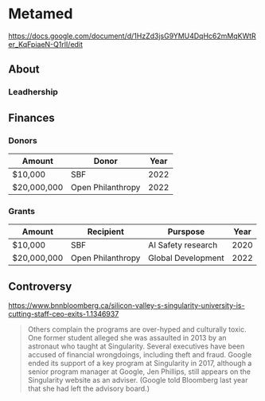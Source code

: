 # Metamed

https://docs.google.com/document/d/1HzZd3jsG9YMU4DqHc62mMqKWtRer_KqFpiaeN-Q1rlI/edit

## About


 
### Leadhership


## Finances

### Donors

| Amount        | Donor               | Year |
| ------------- | ------------------- | ---- |
| $10,000       | SBF                 | 2022 |
| $20,000,000   | Open Philanthropy   | 2022 |



### Grants

| Amount        | Recipient           | Purspose           | Year |
| ------------- | ------------------- | ------------------ | ---- |
| $10,000       | SBF                 | AI Safety research | 2020 |
| $20,000,000   | Open Philanthropy   | Global Development | 2022 |




## Controversy

https://www.bnnbloomberg.ca/silicon-valley-s-singularity-university-is-cutting-staff-ceo-exits-1.1346937

> Others complain the programs are over-hyped and culturally toxic. One former student alleged she was assaulted in 2013 by an astronaut who taught at Singularity. Several executives have been accused of financial wrongdoings, including theft and fraud. Google ended its support of a key program at Singularity in 2017, although a senior program manager at Google, Jen Phillips, still appears on the Singularity website as an adviser. (Google told Bloomberg last year that she had left the advisory board.)


